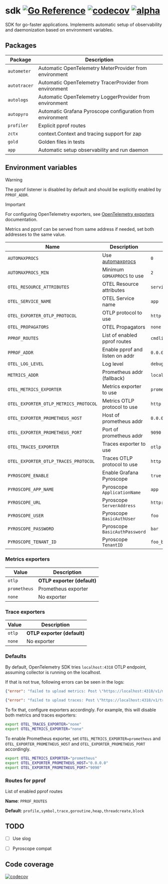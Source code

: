 # sdk [![Go Reference](https://img.shields.io/badge/go-pkg-00ADD8)](https://pkg.go.dev/github.com/go-faster/sdk#section-documentation) [![codecov](https://img.shields.io/codecov/c/github/go-faster/sdk?label=cover)](https://codecov.io/gh/go-faster/sdk) [![alpha](https://img.shields.io/badge/-alpha-orange)](https://go-faster.org/docs/projects/status#alpha)

SDK for go-faster applications.
Implements automatic setup of observability and daemonization based on environment variables.

## Packages

| Package      | Description                                                |
|--------------|------------------------------------------------------------|
| `autometer`  | Automatic OpenTelemetry MeterProvider from environment     |
| `autotracer` | Automatic OpenTelemetry TracerProvider from environment    |
| `autologs`   | Automatic OpenTelemetry LoggerProvider from environment    |
| `autopyro`   | Automatic Grafana Pyroscope configuration from environment |
| `profiler`   | Explicit pprof routes                                      |
| `zctx`       | context.Context and tracing support for zap                |
| `gold`       | Golden files in tests                                      |
| `app`        | Automatic setup observability and run daemon               |

## Environment variables

> [!WARNING]
> The pprof listener is disabled by default and should be explicitly enabled by `PPROF_ADDR`.

> [!IMPORTANT]  
> For configuring OpenTelemetry exporters, see [OpenTelemetry exporters][otel-exporter] documentation.

[otel-exporter]: https://opentelemetry.io/docs/specs/otel/protocol/exporter/

Metrics and pprof can be served from same address if needed, set both addresses to the same value.

| Name                                  | Description                      | Example                 | Default                |
|---------------------------------------|----------------------------------|-------------------------|------------------------|
| `AUTOMAXPROCS`                        | Use [automaxprocs][automaxprocs] | `0`                     | `1`                    |
| `AUTOMAXPROCS_MIN`                    | Minimum `GOMAXPROCS` to use      | `2`                     | `1`                    |
| `OTEL_RESOURCE_ATTRIBUTES`            | OTEL Resource attributes         | `service.name=app`      |                        |
| `OTEL_SERVICE_NAME`                   | OTEL Service name                | `app`                   | `unknown_service`      |
| `OTEL_EXPORTER_OTLP_PROTOCOL`         | OTLP protocol to use             | `http`                  | `grpc`                 |
| `OTEL_PROPAGATORS`                    | OTEL Propagators                 | `none`                  | `tracecontext,baggage` |
| `PPROF_ROUTES`                        | List of enabled pprof routes     | `cmdline,profile`       | See below              |
| `PPROF_ADDR`                          | Enable pprof and listen on addr  | `0.0.0.0:9010`          | N/A                    |
| `OTEL_LOG_LEVEL`                      | Log level                        | `debug`                 | `info`                 |
| `METRICS_ADDR`                        | Prometheus addr (fallback)       | `localhost:9464`        | Prometheus addr        |
| `OTEL_METRICS_EXPORTER`               | Metrics exporter to use          | `prometheus`            | `otlp`                 |
| `OTEL_EXPORTER_OTLP_METRICS_PROTOCOL` | Metrics OTLP protocol to use     | `http`                  | `grpc`                 |
| `OTEL_EXPORTER_PROMETHEUS_HOST`       | Host of prometheus addr          | `0.0.0.0`               | `localhost`            |
| `OTEL_EXPORTER_PROMETHEUS_PORT`       | Port of prometheus addr          | `9090`                  | `9464`                 |
| `OTEL_TRACES_EXPORTER`                | Traces exporter to use           | `otlp`                  | `otlp`                 |
| `OTEL_EXPORTER_OTLP_TRACES_PROTOCOL`  | Traces OTLP protocol to use      | `http`                  | `grpc`                 |
| `PYROSCOPE_ENABLE`                    | Enable Grafana Pyroscope         | `true`                  | `false`                |
| `PYROSCOPE_APP_NAME`                  | Pyroscope `ApplicationName`      | `app`                   |                        |
| `PYROSCOPE_URL`                       | Pyroscope `ServerAddress`        | `http://localhost:1234` |                        |
| `PYROSCOPE_USER`                      | Pyroscope `BasicAuthUser`        | `foo`                   |                        |
| `PYROSCOPE_PASSWORD`                  | Pyroscope `BasicAuthPassword`    | `bar`                   |                        |
| `PYROSCOPE_TENANT_ID`                 | Pyroscope `TenantID`             | `foo_bar`               |                        |

[automaxprocs]: https://github.com/uber-go/automaxprocs

### Metrics exporters

| Value        | Description                 |
|--------------|-----------------------------|
| `otlp`       | **OTLP exporter (default)** |
| `prometheus` | Prometheus exporter         |
| `none`       | No exporter                 |

### Trace exporters

| Value  | Description                 |
|--------|-----------------------------|
| `otlp` | **OTLP exporter (default)** |
| `none` | No exporter                 |



### Defaults

By default, OpenTelemetry SDK tries `localhost:4318` OTLP endpoint, assuming collector is running on the localhost.

If that is not true, following errors can be seen in the logs:

```json
{"error": "failed to upload metrics: Post \"https://localhost:4318/v1/metrics\": dial tcp 127.0.0.1:4318: connect: connection refused"}
```
```json
{"error": "failed to upload traces: Post \"https://localhost:4318/v1/traces\": dial tcp 127.0.0.1:4318: connect: connection refused"}
```

To fix that, configure exporters accordingly. For example, this will disable both metrics and traces exporters:

```bash
export OTEL_TRACES_EXPORTER="none"
export OTEL_METRICS_EXPORTER="none"
```

To enable Prometheus exporter, set `OTEL_METRICS_EXPORTER=prometheus` and `OTEL_EXPORTER_PROMETHEUS_HOST` and `OTEL_EXPORTER_PROMETHEUS_PORT` accordingly.

```bash
export OTEL_METRICS_EXPORTER="prometheus"
export OTEL_EXPORTER_PROMETHEUS_HOST="0.0.0.0"
export OTEL_EXPORTER_PROMETHEUS_PORT="9090"
```

### Routes for pprof

List of enabled pprof routes

**Name**: `PPROF_ROUTES`

**Default**: `profile,symbol,trace,goroutine,heap,threadcreate,block`



## TODO
- [ ] Use slog
- [ ] Pyroscope compat


## Code coverage 

[![codecov](https://codecov.io/gh/go-faster/sdk/branch/main/graphs/sunburst.svg?token=cEE7AZ38Ho)](https://codecov.io/gh/go-faster/sdk)
